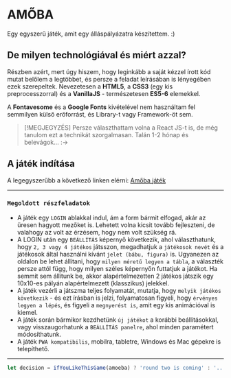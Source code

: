 # AMŐBA
Egy egyszerű játék, amit egy álláspályázatra készítettem. :)

## De milyen technológiával és miért azzal?
Részben azért, mert úgy hiszem, hogy leginkább a saját kézzel írott kód mutat belőlem a legtöbbet, és persze a feladat leírásában is lényegében ezek szerepeltek. Nevezetesen a **HTML5**, a **CSS3** (egy kis preprocesszorral) és a **VanillaJS** - természetesen **ES5-6** elemekkel.

A **Fontavesome** és a **Google Fonts** kivételével nem használtam fel semmilyen külső erőforrást, és Library-t vagy Framework-öt sem.

> [!MEGJEGYZÉS]
> Persze választhattam volna a React JS-t is, de még tanulom ezt a technikát szorgalmasan. Talán 1-2 hónap és belevágok... :->

## A játék indítása

A legegyszerűbb a következő linken elérni: [Amőba játék](https://pusztafi.hu/amoeba/)

<hr>

### `Megoldott részfeladatok`
- A játék egy `LOGIN` ablakkal indul, ám a form bármit elfogad, akár az üresen hagyott mezőket is. Lehetett volna kicsit tovább fejleszteni, de valahogy az volt az érzésem, hogy nem volt szükség rá.
- A LOGIN után egy `BEÁLLÍTÁS` képernyő következik, ahol választhatunk, hogy `2, 3 vagy 4 játékos` játsszon, megadhatjuk a `játékosok nevét` és a játékosok által használni kívánt `jelet (bábu, figura)` is. Ugyanezen az oldalon be lehet állítani, hogy `milyen méretű legyen a tábla`, a választék persze attól függ, hogy milyen széles képernyőn futtatjuk a játékot.
Ha semmit sem állítunk be, akkor alapértelmezetten 2 játékos játszik egy 10x10-es pályán alapértelmezett (klasszikus) jelekkel.
- A játék vezérli a játszma teljes folyamatát, mutatja, hogy `melyik játékos következik` - és ezt írásban is jelzi, folyamatosan figyeli, hogy `érvényes legyen a lépés`, és figyeli a `megnyerést is`, amit egy kis animációval is kiemel.
- A játék során bármikor kezdhetünk `új játékot` a korábbi beállításokkal, vagy visszaugorhatunk a `BEÁLLÍTÁS panelre`, ahol minden paramétert módosíthatunk.
- A játék `PWA kompatibilis`, mobilra, tabletre, Windows és Mac gépekre is telepíthető.

<hr>


```javascript
let decision = ifYouLikeThisGame(amoeba) ? 'round two is coming' : '...the game is really over';
```